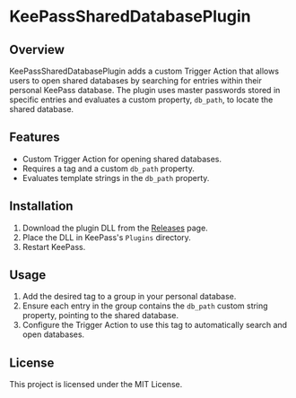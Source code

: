 # KeePassSharedDatabasePlugin

## Overview
KeePassSharedDatabasePlugin adds a custom Trigger Action that allows users to open shared databases by searching for entries within their personal KeePass database. The plugin uses master passwords stored in specific entries and evaluates a custom property, `db_path`, to locate the shared database.

## Features
- Custom Trigger Action for opening shared databases.
- Requires a tag and a custom `db_path` property.
- Evaluates template strings in the `db_path` property.

## Installation
1. Download the plugin DLL from the [Releases](#) page.
2. Place the DLL in KeePass's `Plugins` directory.
3. Restart KeePass.

## Usage
1. Add the desired tag to a group in your personal database.
2. Ensure each entry in the group contains the `db_path` custom string property, pointing to the shared database.
3. Configure the Trigger Action to use this tag to automatically search and open databases.

## License
This project is licensed under the MIT License.
